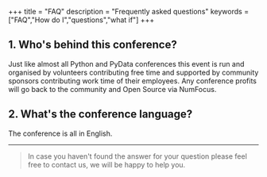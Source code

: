 +++
title = "FAQ"
description = "Frequently asked questions"
keywords = ["FAQ","How do I","questions","what if"]
+++


## 1. Who's behind this conference?

Just like almost all Python and PyData conferences this event is run and organised by volunteers contributing free time and supported by community sponsors contributing work time of their employees. Any conference profits will go back to the community and Open Source via NumFocus.

## 2. What's the conference language?

The conference is all in English.


---

> In case you haven't found the answer for your question please feel free to contact us, we will be happy to help you.
